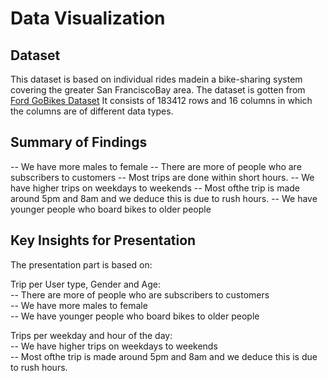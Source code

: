 # Data Visualization

## Dataset

This dataset is based on individual rides madein a bike-sharing system covering the greater San FranciscoBay area. The dataset is gotten from [Ford GoBikes Dataset](https://www.google.com/url?q=https://video.udacity-data.com/topher/2020/October/5f91cf38_201902-fordgobike-tripdata/201902-fordgobike-tripdata.csv&sa=D&source=editors&ust=1662902742167766&usg=AOvVaw2HcHM-CKSfgA8caYBR3K-M)
It consists of 183412 rows and 16 columns in which the columns are of different data types.

## Summary of Findings

-- We have more males to female
-- There are more of people who are subscribers to customers
-- Most trips are done within short hours.
-- We have higher trips on weekdays to weekends
-- Most ofthe trip is made around 5pm and 8am and we deduce this is due to rush hours.
-- We have younger people who board bikes to older people

## Key Insights for Presentation

The presentation part is based on:

Trip per User type, Gender and Age:<br>
-- There are more of people who are subscribers to customers<br>
-- We have more males to female<br>
-- We have younger people who board bikes to older people<br>

Trips per weekday and hour of the day:<br>
-- We have higher trips on weekdays to weekends<br>
-- Most ofthe trip is made around 5pm and 8am and we deduce this is due to rush hours.<br>
